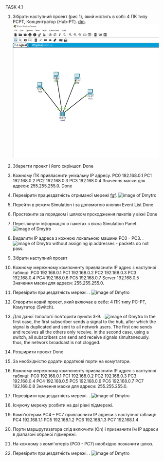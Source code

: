 



TASK 4.1
1. Зібрати наступний проект (рис 1), який містить в собі: 4 ПК типу PCPT, Концентратор (Hub-PT). 
[dm](https://Screens2.github.com/).
![image of Dmytro](https://github.com/DmytroOkhrimenko/Devops_online_Kyev_2020Q42021Q1/blob/main/m4/Task4.1/Screens4/1.png)
2. Зберегти проект і його скріншот.
Done
3. Кожному ПК привласнити унікальну IP адресу. 
PC0 192.168.0.1
PC1 192.168.0.2
PC2 192.168.0.3
PC3 192.168.0.4
Значення маски для адреси: 255.255.255.0.
Done
4. Перевірити працездатність отриманої мережі 
[fgf](https://Screens2.github.com/).
![image of Dmytro](https://github.com/DmytroOkhrimenko/Devops_online_Kyev_2020Q42021Q1/blob/main/m2/Task4.1/Screens4/4.png)
5. Перейти в режим Simulation і за допомогою кнопки Event List
Done
6. Простежити за порядком і шляхом проходження пакетів у вікні
Done
7. Переглянути інформацію о пакетах з вікна Simulation Panel
[](https://Screens2.github.com/).
![image of Dmytro](https://github.com/DmytroOkhrimenko/Devops_online_Kyev_2020Q42021Q1/blob/main/m2/Task4.1/Screens4/7.png)
8. Видалити IP адреса з кожною локальною машини PC0 - PC3.
[](https://Screens2.github.com/).
![image of Dmytro](https://github.com/DmytroOkhrimenko/Devops_online_Kyev_2020Q42021Q1/blob/main/m2/Task4.1/Screens4/8.png)
without assigning ip addresses - packets do not pass.
9. Зібрати наступний проект 
10. Кожному мережному компоненту привласнити IP адрес з наступної таблиці:
PC0 192.168.0.1
PC1 192.168.0.2
PC2 192.168.0.3
PC3 192.168.0.4
PC4 192.168.0.6
PC5 192.168.0.7
Server 192.168.0.5
Значення маски для адреси: 255.255.255.0.
11. Перевірити працездатність мережі.
[](https://Screens2.github.com/).
![image of Dmytro](https://github.com/DmytroOkhrimenko/Devops_online_Kyev_2020Q42021Q1/blob/main/m2/Task4.1/Screens4/9.png)
12. Створити новий проект, який включає в себе: 4 ПК типу PC-PT, Комутатор (Switch). 

13. Для даної топології повторити пункти 3-9. 
[](https://Screens2.github.com/).
![image of Dmytro](https://github.com/DmytroOkhrimenko/Devops_online_Kyev_2020Q42021Q1/blob/main/m2/Task4.1/Screens4/10.png)
In the first case, the first subscriber sends a signal to the hub, after which the signal 
is duplicated and sent to all network users. The first one sends and receives all the others 
only receive. in the second case, using a switch, all subscribers can send and receive signals
simultaneously. thus, the network broadcast is not clogged.
14. Розширити проект
Done 
15. За необхідністю додати додаткові порти на комутатори. 
16. Кожному мережному компоненту привласнити IP адрес з наступної таблиці:
PC0 192.168.0.1
PC1 192.168.0.2
PC2 192.168.0.3
PC3 192.168.0.4
PC4 192.168.0.5
PC5 192.168.0.6
PC6 192.168.0.7
PC7 192.168.0.8
Значення маски для адреси: 255.255.255.0.
17. Перевірити працездатність мережі.
[](https://Screens2.github.com/).
![image of Dmytro](https://github.com/DmytroOkhrimenko/Devops_online_Kyev_2020Q42021Q1/blob/main/m2/Task4.1/Screens4/17.png)
18. Існуючу мережу розбити на дві рівні підмережі.
19. Комп'ютерам РС4 – РС7 привласнити IP адреси з наступної  таблиці:
PC4 192.168.1.1
PC5 192.168.1.2
PC6 192.168.1.3
PC7 192.168.1.4

20. Порти маршрутизатора слід включити (On) і призначити їм IP адреси в діапазоні обраної підмережі.
21. На кожному з комп'ютерів (РС0 - РС7) необхідно позначити шлюз.

22. Перевірити працездатність мережі.
[](https://Screens2.github.com/).
![image of Dmytro](https://github.com/DmytroOkhrimenko/Devops_online_Kyev_2020Q42021Q1/blob/main/m2/Task4.1/Screens4/18.png)

